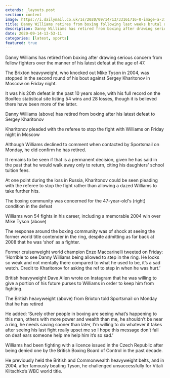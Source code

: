 ```yaml
---
extends: _layouts.post
section: content
image: https://i.dailymail.co.uk/1s/2020/09/14/13/33161716-0-image-a-37_1600087146654.jpg 
title: Danny Williams retires from boxing following last weeks brutal defeat to Sergey Kharitonov 
description: Danny Williams has retired from boxing after drawing serious concern from fellow fighters over the manner of his latest defeat at the age of 47. The Briton lost to Sergey Kharitonov last week. 
date: 2020-09-14-13-53-11 
categories: [latest, sports] 
featured: true 
--- 
```

Danny Williams has retired from boxing after drawing serious concern from fellow fighters over the manner of his latest defeat at the age of 47.

The Brixton heavyweight, who knocked out Mike Tyson in 2004, was stopped in the second round of his bout against Sergey Kharitonov in Moscow on Friday night.

It was his 20th defeat in the past 10 years alone, with his full record on the BoxRec statistical site listing 54 wins and 28 losses, though it is believed there have been more of the latter.

Danny Williams (above) has retired from boxing after his latest defeat to Sergey Kharitonov

Kharitonov pleaded with the referee to stop the fight with Williams on Friday night in Moscow

Although Williams declined to comment when contacted by Sportsmail on Monday, he did confirm he has retired. 

It remains to be seen if that is a permanent decision, given he has said in the past that he would walk away only to return, citing his daughters’ school tuition fees.

At one point during the loss in Russia, Kharitonov could be seen pleading with the referee to stop the fight rather than allowing a dazed Williams to take further hits. 

The boxing community was concerned for the 47-year-old's (right) condition in the defeat

Williams won 54 fights in his career, including a memorable 2004 win over Mike Tyson (above)

The response around the boxing community was of shock at seeing the former world title contender in the ring, despite admitting as far back at 2008 that he was ‘shot’ as a fighter.

Former cruiserweight world champion Enzo Maccarinelli tweeted on Friday: ‘Horrible to see Danny Williams being allowed to step in the ring. He looks so weak and not mentally there compared to what he used to be, it’s a sad watch. Credit to Kharitonov for asking the ref to step in when he was hurt.’

British heavyweight Dave Allen wrote on Instagram that he was willing to give a portion of his future purses to Williams in order to keep him from fighting. 

The British heavyweight (above) from Brixton told Sportsmail on Monday that he has retired

He added: ‘Surely other people in boxing are seeing what’s happening to this man, others with more power and wealth than me, he shouldn’t be near a ring, he needs saving sooner than later, I’m willing to do whatever it takes after seeing his last fight really upset me so I hope this message don’t fall on deaf ears someone help me help him it’s so sad.’

Williams had been fighting with a licence issued in the Czech Republic after being denied one by the British Boxing Board of Control in the past decade. 

He previously held the British and Commonwealth heavyweight belts, and in 2004, after famously beating Tyson, he challenged unsuccessfully for Vitali Klitschko’s WBC world title.

